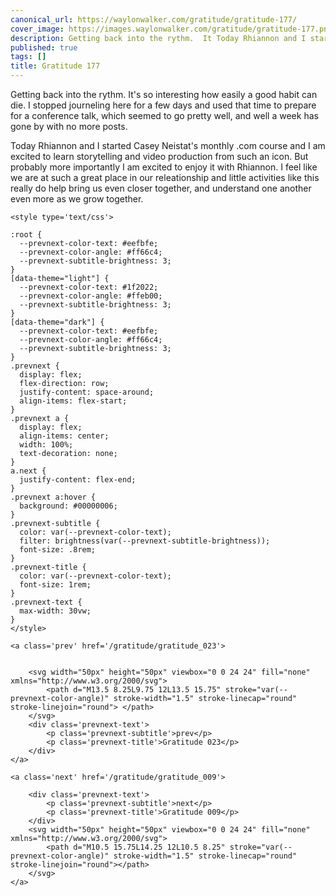 ```yaml
---
canonical_url: https://waylonwalker.com/gratitude/gratitude-177/
cover_image: https://images.waylonwalker.com/gratitude/gratitude-177.png
description: Getting back into the rythm.  It Today Rhiannon and I started Casey Neistat
published: true
tags: []
title: Gratitude 177
---
```


Getting back into the rythm.  It's so interesting how easily a good habit can die.  I stopped journeling here for a few days and used that time to prepare for a conference talk, which seemed to go pretty well, and well a week has gone by with no more posts.

Today Rhiannon and I started Casey Neistat's monthly .com course and I am excited to learn storytelling and video production from such an icon.  But probably more importantly I am excited to enjoy it with Rhiannon.  I feel like we are at such a great place in our releationship and little activities like this really do help bring us even closer together, and understand one another even more as we grow together.
<div class='prevnext'>

    <style type='text/css'>

    :root {
      --prevnext-color-text: #eefbfe;
      --prevnext-color-angle: #ff66c4;
      --prevnext-subtitle-brightness: 3;
    }
    [data-theme="light"] {
      --prevnext-color-text: #1f2022;
      --prevnext-color-angle: #ffeb00;
      --prevnext-subtitle-brightness: 3;
    }
    [data-theme="dark"] {
      --prevnext-color-text: #eefbfe;
      --prevnext-color-angle: #ff66c4;
      --prevnext-subtitle-brightness: 3;
    }
    .prevnext {
      display: flex;
      flex-direction: row;
      justify-content: space-around;
      align-items: flex-start;
    }
    .prevnext a {
      display: flex;
      align-items: center;
      width: 100%;
      text-decoration: none;
    }
    a.next {
      justify-content: flex-end;
    }
    .prevnext a:hover {
      background: #00000006;
    }
    .prevnext-subtitle {
      color: var(--prevnext-color-text);
      filter: brightness(var(--prevnext-subtitle-brightness));
      font-size: .8rem;
    }
    .prevnext-title {
      color: var(--prevnext-color-text);
      font-size: 1rem;
    }
    .prevnext-text {
      max-width: 30vw;
    }
    </style>
    
    <a class='prev' href='/gratitude/gratitude_023'>
    

        <svg width="50px" height="50px" viewbox="0 0 24 24" fill="none" xmlns="http://www.w3.org/2000/svg">
            <path d="M13.5 8.25L9.75 12L13.5 15.75" stroke="var(--prevnext-color-angle)" stroke-width="1.5" stroke-linecap="round" stroke-linejoin="round"> </path>
        </svg>
        <div class='prevnext-text'>
            <p class='prevnext-subtitle'>prev</p>
            <p class='prevnext-title'>Gratitude 023</p>
        </div>
    </a>
    
    <a class='next' href='/gratitude/gratitude_009'>
    
        <div class='prevnext-text'>
            <p class='prevnext-subtitle'>next</p>
            <p class='prevnext-title'>Gratitude 009</p>
        </div>
        <svg width="50px" height="50px" viewbox="0 0 24 24" fill="none" xmlns="http://www.w3.org/2000/svg">
            <path d="M10.5 15.75L14.25 12L10.5 8.25" stroke="var(--prevnext-color-angle)" stroke-width="1.5" stroke-linecap="round" stroke-linejoin="round"></path>
        </svg>
    </a>
  </div>